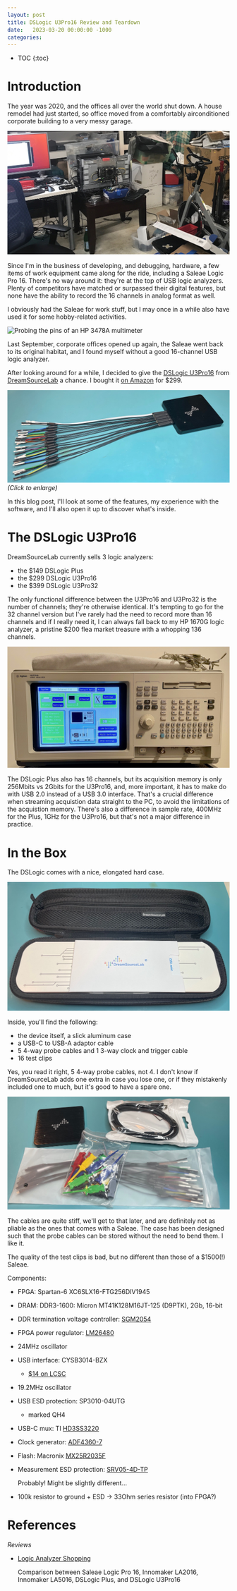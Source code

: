 ```yaml
---
layout: post
title: DSLogic U3Pro16 Review and Teardown
date:   2023-03-20 00:00:00 -1000
categories:
---
```


* TOC
{:toc}

# Introduction

The year was 2020, and the offices all over the world shut down. A house remodel had just
started, so office moved from a comfortably airconditioned corporate building to a very messy 
garage.

[![A very messy garage](/assets/dslogic/garage.jpg)](/assets/dslogic/garage.jpg)

Since I'm in the business of developing, and debugging, hardware, a few items of
work equipment came along for the ride, including a Saleae Logic Pro 16. There's
no way around it: they're at the top of USB logic analyzers. Plenty of competitors
have matched or surpassed their digital features, but none have the ability to record 
the 16 channels in analog format as well.

I obviously had the Saleae for work stuff, but I may once in a while also have used
it for some hobby-related activities.

![Probing the pins of an HP 3478A multimeter](/assets/hp3478a/sram_with_probes.jpg)

Last September, corporate offices opened up again, the Saleae went back to its
original habitat, and I found myself without a good 16-channel USB logic analyzer.

After looking around for a while, I decided to give the 
[DSLogic U3Pro16](https://www.dreamsourcelab.com/product/dslogic-series/)
from [DreamSourceLab](https://www.dreamsourcelab.com) a chance. I bought it 
[on Amazon](https://www.amazon.com/DreamSourceLab-USB-Based-Analyzer-Sampling-Interface/dp/B08C2LCBGL/ref=sr_1_3) 
for $299.

[![DSLogic with all probe wires](/assets/dslogic/dslogic_with_all_wires.jpg)](/assets/dslogic/dslogic_with_all_wires.jpg)
*(Click to enlarge)*

In this blog post, I'll look at some of the features, my experience with the software,
and I'll also open it up to discover what's inside.

# The DSLogic U3Pro16

DreamSourceLab currently sells 3 logic analyzers: 

* the $149 DSLogic Plus
* the $299 DSLogic U3Pro16
* the $399 DSLogic U3Pro32

The only functional difference between the U3Pro16 and U3Pro32 is the number of channels; 
they're otherwise identical. It's tempting to go for the 32 channel version  but I've rarely 
had the need to record more than 16 channels and if I really need it, I can always fall back 
to my HP 1670G logic analyzer, a pristine $200 flea market treasure with a whopping 136 channels.

[![HP 1670G](/assets/dslogic/hp1670g.jpg)](/assets/dslogic/hp1670g.jpg)

The DSLogic Plus also has 16 channels, but its acquisition memory is only 256Mbits vs 2Gbits
for the U3Pro16, and, more important, it has to make do with USB 2.0 instead of a USB 3.0
interface. That's a crucial difference when streaming acquistion data straight to the PC, to
avoid the limitations of the acquistion memory. There's also a difference in sample
rate, 400MHz for the Plus, 1GHz for the U3Pro16, but that's not a major difference in
practice.

# In the Box

The DSLogic comes with a nice, elongated hard case. 

[![DSLogic case](/assets/dslogic/dslogic_case.jpg)](/assets/dslogic/dslogic_case.jpg)

Inside, you'll find the following:

* the device itself, a slick aluminum case
* a USB-C to USB-A adaptor cable
* 5 4-way probe cables and 1 3-way clock and trigger cable
* 16 test clips

Yes, you read it right, 5 4-way probe cables, not 4. I don't know if DreamSourceLab adds one
extra in case you lose one, or if they mistakenly included one to much, but it's good to
have a spare one.

[![DSLogic contents](/assets/dslogic/dslogic_contents.jpg)](/assets/dslogic/dslogic_contents.jpg)

The cables are quite stiff, we'll get to that later, and are definitely not as pliable as the
ones that comes with a Saleae. The case has been designed such that the probe cables can
be stored without the need to bend them. I like it.

The quality of the test clips is bad, but no different than those of a $1500(!) Saleae.








Components:

* FPGA: Spartan-6 XC6SLX16-FTG256DIV1945
* DRAM: DDR3-1600: Micron MT41K128M16JT-125 (D9PTK), 2Gb, 16-bit
* DDR termination voltage controller: [SGM2054](http://www.sg-micro.com/uploads/soft/20220506/1651829741.pdf)
* FPGA power regulator: [LM26480](https://www.ti.com/lit/ds/symlink/lm26480.pdf)
* 24MHz oscillator
* USB interface: CYSB3014-BZX
    * [$14 on LCSC](https://www.lcsc.com/product-detail/Microcontroller-Units-MCUs-MPUs-SOCs_Cypress-Semicon-CYUSB3014-BZXC_C462526.html)
* 19.2MHz oscillator
* USB ESD protection: SP3010-04UTG
    * marked QH4
    
* USB-C mux: TI [HD3SS3220](https://www.ti.com/lit/ds/symlink/hd3ss3220.pdf)
* Clock generator: [ADF4360-7](https://www.analog.com/media/en/technical-documentation/data-sheets/ADF4360-7.pdf)
* Flash: Macronix [MX25R2035F](https://www.macronix.com/Lists/Datasheet/Attachments/8696/MX25R2035F,%20Wide%20Range,%202Mb,%20v1.6.pdf)
* Measurement ESD protection: [SRV05-4D-TP](https://www.mccsemi.com/pdf/Products/SRV05-4D(SOT23-6L).pdf)

    Probably! Might be slightly different...

* 100k resistor to ground + ESD -> 33Ohm series resistor (into FPGA?)

# References

*Reviews*

* [Logic Analyzer Shopping](https://www.bigmessowires.com/2021/11/21/logic-analyzer-shopping/)

    Comparison between Saleae Logic Pro 16, Innomaker LA2016, Innomaker LA5016, DSLogic Plus, and DSLogic U3Pro16


